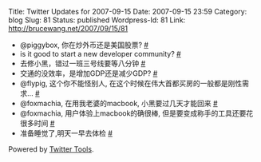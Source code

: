 Title: Twitter Updates for 2007-09-15
Date: 2007-09-15 23:59
Category: blog
Slug: 81
Status: published
Wordpress-Id: 81
Link: http://brucewang.net/2007/09/15/81

-   @piggybox, 你在炒外币还是美国股票?
    [\#](http://twitter.com/number5/statuses/269751412)
-   is it good to start a new developer community?
    [\#](http://twitter.com/number5/statuses/269753792)
-   去修小黑，错过一班三号线要等八分钟
    [\#](http://twitter.com/number5/statuses/270044852)
-   交通的没效率，是增加GDP还是减少GDP?
    [\#](http://twitter.com/number5/statuses/270125322)
-   @flypig, 这个你不能怪别人,
    在这个时候在伟大首都买房的一般都是刚性需求...
    [\#](http://twitter.com/number5/statuses/270692242)
-   @foxmachia, 在用我老婆的macbook, 小黑要过几天才能回来
    [\#](http://twitter.com/number5/statuses/270699782)
-   @foxmachia, 用户体验上macbook的确很棒,
    但是要变成称手的工具还要花很多时间
    [\#](http://twitter.com/number5/statuses/270723022)
-   准备睡觉了,明天一早去体检
    [\#](http://twitter.com/number5/statuses/270738832)

Powered by [Twitter Tools](http://alexking.org/projects/wordpress).
